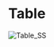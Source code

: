 # Table
![Table_SS](https://user-images.githubusercontent.com/98119218/169327741-eb9d0eb5-6d36-44d6-933a-38aea89c4ef1.png)
